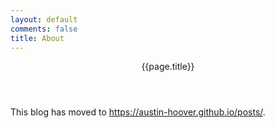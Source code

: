 ```yaml
---
layout: default
comments: false
title: About
---
```


<header class="page-heading">{{page.title}}</header>

This blog has moved to https://austin-hoover.github.io/posts/.